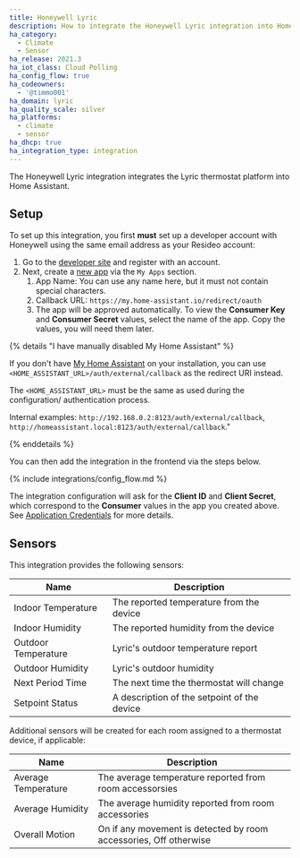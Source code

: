 ```yaml
---
title: Honeywell Lyric
description: How to integrate the Honeywell Lyric integration into Home Assistant.
ha_category:
  - Climate
  - Sensor
ha_release: 2021.3
ha_iot_class: Cloud Polling
ha_config_flow: true
ha_codeowners:
  - '@timmo001'
ha_domain: lyric
ha_quality_scale: silver
ha_platforms:
  - climate
  - sensor
ha_dhcp: true
ha_integration_type: integration
---
```


The Honeywell Lyric integration integrates the Lyric thermostat platform into Home Assistant.

## Setup

To set up this integration, you first **must** set up a developer account with Honeywell using the same email address as your Resideo account:

1. Go to the [developer site](https://developer.honeywellhome.com) and register with an account.
2. Next, create a [new app](https://developer.honeywellhome.com/user/me/apps/add) via the `My Apps` section.
   1. App Name: You can use any name here, but it must not contain special characters.
   2. Callback URL: `https://my.home-assistant.io/redirect/oauth`
   3. The app will be approved automatically. To view the **Consumer Key** and **Consumer Secret** values, select the name of the app.  Copy the values, you will need them later.

{% details "I have manually disabled My Home Assistant" %}

If you don't have [My Home Assistant](/integrations/my) on your installation,
you can use `<HOME_ASSISTANT_URL>/auth/external/callback` as the redirect URI
instead.

The `<HOME_ASSISTANT_URL>` must be the same as used during the configuration/
authentication process.

Internal examples: `http://192.168.0.2:8123/auth/external/callback`, `http://homeassistant.local:8123/auth/external/callback`." 

{% enddetails %}

You can then add the integration in the frontend via the steps below.

{% include integrations/config_flow.md %}

The integration configuration will ask for the **Client ID** and **Client Secret**, which correspond to the **Consumer** values in the app you created above. See [Application Credentials](/integrations/application_credentials) for more details.

## Sensors

This integration provides the following sensors:

| Name                | Description                                 |
| ------------------- | ------------------------------------------- |
| Indoor Temperature  | The reported temperature from the device    |
| Indoor Humidity     | The reported humidity from the device       |
| Outdoor Temperature | Lyric's outdoor temperature report          |
| Outdoor Humidity    | Lyric's outdoor humidity                    |
| Next Period Time    | The next time the thermostat will change    |
| Setpoint Status     | A description of the setpoint of the device |

Additional sensors will be created for each room assigned to a thermostat device, if applicable:

| Name                 | Description                                                       |
| -------------------- | ----------------------------------------------------------------- |
| Average Temperature  | The average temperature reported from room accessorsies           |
| Average Humidity     | The average humidity reported from room accessories               |
| Overall Motion       | On if any movement is detected by room accessories, Off otherwise |
